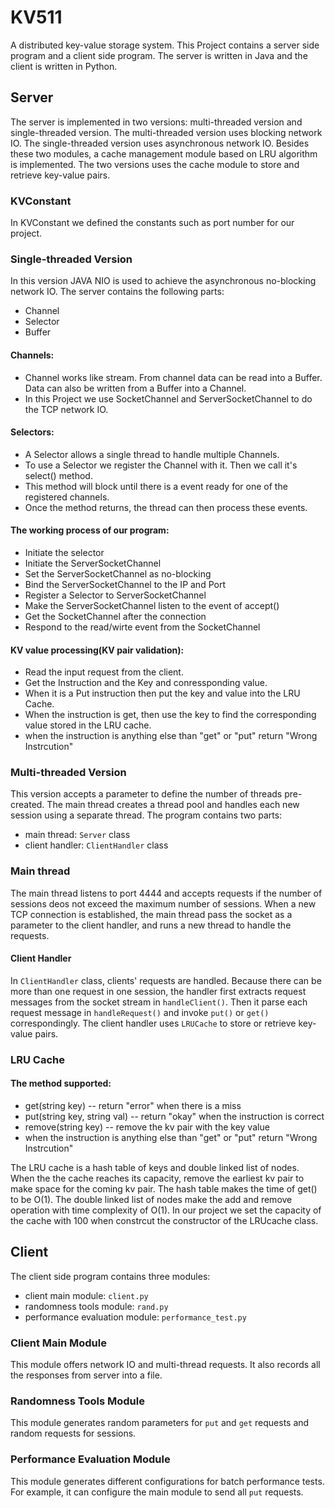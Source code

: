 # KV511
A distributed key-value storage system. 
This Project contains a server side program and a client side program.
The server is written in Java and the client is written in Python.

## Server
The server is implemented in two versions: multi-threaded version and single-threaded version.
The multi-threaded version uses blocking network IO.
The single-threaded version uses asynchronous network IO.
Besides these two modules, a cache management module based on LRU algorithm is implemented.
The two versions uses the cache module to store and retrieve key-value pairs.


### KVConstant 
In KVConstant we defined the constants such as port number for our project.


### Single-threaded Version
In this version JAVA NIO is used to achieve the asynchronous no-blocking network IO.
The server contains the following parts:
 - Channel
 - Selector 
 - Buffer

####  Channels:
- Channel works like stream. From channel data can be read into a Buffer. Data can also be written from a Buffer into a Channel.
- In this Project we use SocketChannel and ServerSocketChannel to do the TCP network IO.

####  Selectors:
- A Selector allows a single thread to handle multiple Channels.
- To use a Selector we register the Channel with it. Then we call it's select() method. 
- This method will block until there is a event ready for one of the registered channels.
- Once the method returns, the thread can then process these events.

####  The working process of our program:
- Initiate the selector 
- Initiate the ServerSocketChannel 
- Set the ServerSocketChannel as no-blocking 
- Bind the ServerSocketChannel to the IP and Port
- Register a Selector to ServerSocketChannel 
- Make the ServerSocketChannel  listen to the event of accept()
- Get the SocketChannel after the connection 
- Respond to the read/wirte event from the SocketChannel 

####  KV value processing(KV pair validation):
- Read the input request from the client.
- Get the Instruction and the Key and conressponding value.
- When it is a Put instruction then put the key and value into the LRU Cache.
- When the instruction is get, then use the key to find the corresponding value stored in the LRU cache. 
- when the instruction is anything else than "get" or "put" return "Wrong Instrcution"


### Multi-threaded Version
This version accepts a parameter to define the number of threads pre-created.
The main thread creates a thread pool and handles each new session using a separate thread.
The program contains two parts:
- main thread: `Server` class
- client handler: `ClientHandler` class

### Main thread
The main thread listens to port 4444 and accepts requests if the number of sessions deos not exceed the maximum number of sessions.
When a new TCP connection is established, the main thread pass the socket as a parameter to the client handler, and runs a new thread to handle the requests.

#### Client Handler
In `ClientHandler` class, clients' requests are handled. 
Because there can be more than one request in one session, the handler first extracts request messages from the socket stream in `handleClient()`.
Then it parse each request message in `handleRequest()` and invoke `put()` or `get()` correspondingly.
The client handler uses `LRUCache` to store or retrieve key-value pairs.


### LRU Cache
#### The method supported:
 - get(string key) -- return "error"  when there is a miss 
 - put(string key, string val) -- return "okay" when the instruction is correct
 - remove(string key) -- remove the kv pair with the key value
 - when the instruction is anything else than "get" or "put" return "Wrong Instrcution"

The LRU cache is a hash table of keys and double linked list of nodes. When the the cache reaches its capacity, remove the earliest kv pair to make space for the coming kv pair.
The hash table makes the time of get() to be O(1). The double linked list of nodes make the add and remove operation with time complexity of O(1).
In our project we set the capacity of the cache with 100 when constrcut the constructor of the LRUcache class.



## Client
The client side program contains three modules:
- client main module: `client.py`
- randomness tools module: `rand.py`
- performance evaluation module: `performance_test.py`


### Client Main Module
This module offers network IO and multi-thread requests.
It also records all the responses from server into a file.


### Randomness Tools Module
This module generates random parameters for `put` and `get` requests and random requests for sessions.


### Performance Evaluation Module
This module generates different configurations for batch performance tests.
For example, it can configure the main module to send all `put` requests.
